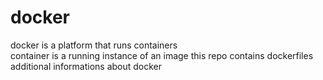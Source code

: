 # docker
docker is a platform that runs containers   
container is a running instance of an image
this repo contains dockerfiles additional informations about docker
